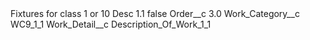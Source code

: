 <?xml version="1.0" encoding="UTF-8"?>
<CustomMetadata xmlns="http://soap.sforce.com/2006/04/metadata" xmlns:xsi="http://www.w3.org/2001/XMLSchema-instance" xmlns:xsd="http://www.w3.org/2001/XMLSchema">
    <label>Fixtures for class 1 or 10 Desc 1.1</label>
    <protected>false</protected>
    <values>
        <field>Order__c</field>
        <value xsi:type="xsd:double">3.0</value>
    </values>
    <values>
        <field>Work_Category__c</field>
        <value xsi:type="xsd:string">WC9_1_1</value>
    </values>
    <values>
        <field>Work_Detail__c</field>
        <value xsi:type="xsd:string">Description_Of_Work_1_1</value>
    </values>
</CustomMetadata>
